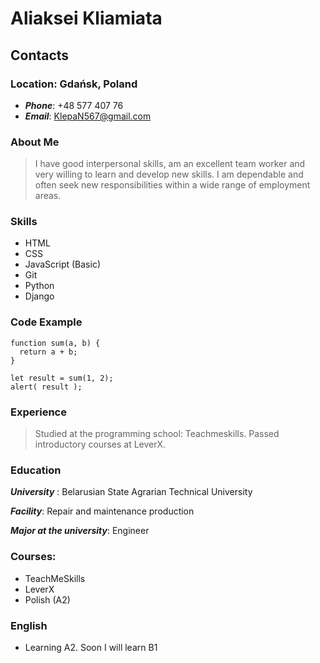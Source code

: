 # Aliaksei Kliamiata

## Contacts

### Location: Gdańsk, Poland  

* ___Phone___: +48 577 407 76
* ___Email___: KlepaN567@gmail.com
 
### About Me

> I have good interpersonal skills, am an excellent team worker and very willing to learn and develop new skills.
I am dependable and often seek new responsibilities within a wide range of employment areas.

### Skills

* HTML
* CSS
* JavaScript (Basic)
* Git
* Python
* Django


### Code Example

```
function sum(a, b) {
  return a + b;
}

let result = sum(1, 2);
alert( result );
```

### Experience
> Studied at the programming school: Teachmeskills. Passed introductory courses at LeverX.

### Education

___University___ : Belarusian State Agrarian Technical University

___Facility___: Repair and maintenance production
>
___Major at the university___: Engineer

### Courses:
* TeachMeSkills
* LeverX
* Polish (A2)

### English
- Learning A2. Soon I will learn B1
